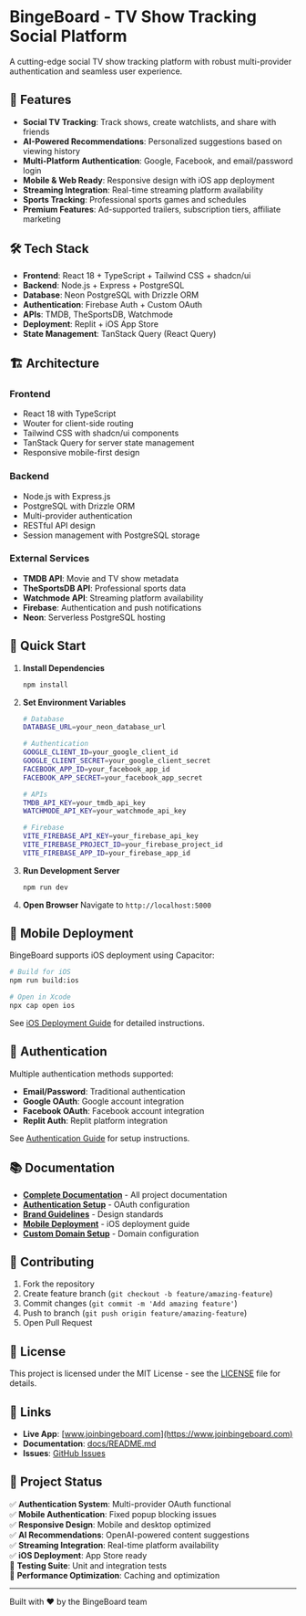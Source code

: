 # BingeBoard - TV Show Tracking Social Platform

A cutting-edge social TV show tracking platform with robust multi-provider authentication and seamless user experience.

## 🚀 Features

- **Social TV Tracking**: Track shows, create watchlists, and share with friends
- **AI-Powered Recommendations**: Personalized suggestions based on viewing history
- **Multi-Platform Authentication**: Google, Facebook, and email/password login
- **Mobile & Web Ready**: Responsive design with iOS app deployment
- **Streaming Integration**: Real-time streaming platform availability
- **Sports Tracking**: Professional sports games and schedules
- **Premium Features**: Ad-supported trailers, subscription tiers, affiliate marketing

## 🛠️ Tech Stack

- **Frontend**: React 18 + TypeScript + Tailwind CSS + shadcn/ui
- **Backend**: Node.js + Express + PostgreSQL
- **Database**: Neon PostgreSQL with Drizzle ORM
- **Authentication**: Firebase Auth + Custom OAuth
- **APIs**: TMDB, TheSportsDB, Watchmode
- **Deployment**: Replit + iOS App Store
- **State Management**: TanStack Query (React Query)

## 🏗️ Architecture

### Frontend
- React 18 with TypeScript
- Wouter for client-side routing
- Tailwind CSS with shadcn/ui components
- TanStack Query for server state management
- Responsive mobile-first design

### Backend
- Node.js with Express.js
- PostgreSQL with Drizzle ORM
- Multi-provider authentication
- RESTful API design
- Session management with PostgreSQL storage

### External Services
- **TMDB API**: Movie and TV show metadata
- **TheSportsDB API**: Professional sports data
- **Watchmode API**: Streaming platform availability
- **Firebase**: Authentication and push notifications
- **Neon**: Serverless PostgreSQL hosting

## 🚀 Quick Start

1. **Install Dependencies**
   ```bash
   npm install
   ```

2. **Set Environment Variables**
   ```bash
   # Database
   DATABASE_URL=your_neon_database_url
   
   # Authentication
   GOOGLE_CLIENT_ID=your_google_client_id
   GOOGLE_CLIENT_SECRET=your_google_client_secret
   FACEBOOK_APP_ID=your_facebook_app_id
   FACEBOOK_APP_SECRET=your_facebook_app_secret
   
   # APIs
   TMDB_API_KEY=your_tmdb_api_key
   WATCHMODE_API_KEY=your_watchmode_api_key
   
   # Firebase
   VITE_FIREBASE_API_KEY=your_firebase_api_key
   VITE_FIREBASE_PROJECT_ID=your_firebase_project_id
   VITE_FIREBASE_APP_ID=your_firebase_app_id
   ```

3. **Run Development Server**
   ```bash
   npm run dev
   ```

4. **Open Browser**
   Navigate to `http://localhost:5000`

## 📱 Mobile Deployment

BingeBoard supports iOS deployment using Capacitor:

```bash
# Build for iOS
npm run build:ios

# Open in Xcode
npx cap open ios
```

See [iOS Deployment Guide](docs/deployment/IOS_DEPLOYMENT_GUIDE.md) for detailed instructions.

## 🔐 Authentication

Multiple authentication methods supported:

- **Email/Password**: Traditional authentication
- **Google OAuth**: Google account integration
- **Facebook OAuth**: Facebook account integration
- **Replit Auth**: Replit platform integration

See [Authentication Guide](docs/auth/AUTHENTICATION_FINAL_SOLUTION.md) for setup instructions.

## 📚 Documentation

- **[Complete Documentation](docs/README.md)** - All project documentation
- **[Authentication Setup](docs/auth/AUTHENTICATION_FINAL_SOLUTION.md)** - OAuth configuration
- **[Brand Guidelines](docs/features/BINGEBOARD_BRAND_GUIDE.md)** - Design standards
- **[Mobile Deployment](docs/deployment/MOBILE_DEPLOYMENT.md)** - iOS deployment guide
- **[Custom Domain Setup](docs/deployment/CUSTOM_DOMAIN_SETUP.md)** - Domain configuration

## 🤝 Contributing

1. Fork the repository
2. Create feature branch (`git checkout -b feature/amazing-feature`)
3. Commit changes (`git commit -m 'Add amazing feature'`)
4. Push to branch (`git push origin feature/amazing-feature`)
5. Open Pull Request

## 📄 License

This project is licensed under the MIT License - see the [LICENSE](LICENSE) file for details.

## 🔗 Links

- **Live App**: [www.joinbingeboard.com](https://www.joinbingeboard.com)
- **Documentation**: [docs/README.md](docs/README.md)
- **Issues**: [GitHub Issues](https://github.com/yourusername/bingeboard/issues)

## 🎯 Project Status

✅ **Authentication System**: Multi-provider OAuth functional  
✅ **Mobile Authentication**: Fixed popup blocking issues  
✅ **Responsive Design**: Mobile and desktop optimized  
✅ **AI Recommendations**: OpenAI-powered content suggestions  
✅ **Streaming Integration**: Real-time platform availability  
✅ **iOS Deployment**: App Store ready  
🚧 **Testing Suite**: Unit and integration tests  
🚧 **Performance Optimization**: Caching and optimization  

---

Built with ❤️ by the BingeBoard team